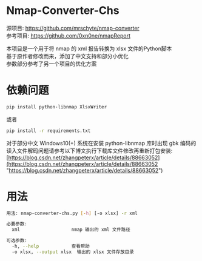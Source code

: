 # Nmap-Converter-Chs
源项目: https://github.com/mrschyte/nmap-converter  
参考项目: https://github.com/0xn0ne/nmapReport  

本项目是一个用于将 nmap 的 xml 报告转换为 xlsx 文件的Python脚本  
基于原作者修改而来，添加了中文支持和部分小优化  
参数部分参考了另一个项目的优化方案  

# 依赖问题
```bash 
pip install python-libnmap XlsxWriter
```
或者 
```bash 
pip install -r requirements.txt
```
对于部分中文 Windows10(+) 系统在安装 python-libnmap 库时出现 gbk 编码的读入文件解码问题请参考以下博文执行下载库文件修改再重新打包安装:  
[https://blog.csdn.net/zhangpeterx/article/details/88663052](https://blog.csdn.net/zhangpeterx/article/details/88663052 "https://blog.csdn.net/zhangpeterx/article/details/88663052")

# 用法
```bash
用法: nmap-converter-chs.py [-h] [-o xlsx] -r xml

必要参数:
  xml                   nmap 输出的 xml 文件路径

可选参数:
  -h, --help            查看帮助
  -o xlsx, --output xlsx  输出的 xlsx 文件存放目录
```
